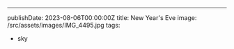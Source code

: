 ---
publishDate: 2023-08-06T00:00:00Z
title: New Year's Eve
image: /src/assets/images/IMG_4495.jpg
tags:
  - sky

